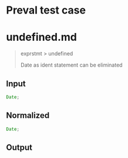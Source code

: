 # Preval test case

# undefined.md

> exprstmt > undefined
>
> Date as ident statement can be eliminated

## Input

`````js filename=intro
Date;
`````

## Normalized

`````js filename=intro
Date;
`````

## Output

`````js filename=intro

`````
